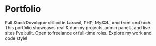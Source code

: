 # Portfolio
Full Stack Developer skilled in Laravel, PHP, MySQL, and front-end tech. This portfolio showcases real &amp; dummy projects, admin panels, and live sites I’ve built. Open to freelance or full-time roles. Explore my work and code style!
